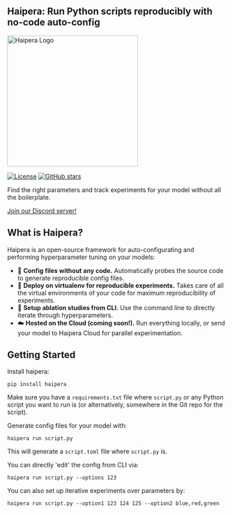 ## Haipera: Run Python scripts reproducibly with no-code auto-config

<img src="haipera_logo.jpg" alt="Haipera Logo" width="300"/>

[![License](https://img.shields.io/github/license/haipera/haipera)](https://github.com/haipera/haipera/blob/main/LICENSE)
[![GitHub stars](https://img.shields.io/github/stars/haipera/haipera)](https://github.com/haipera/haipera/stargazers)

Find the right parameters and track experiments for your model without all the boilerplate.

[Join our Discord server!](https://discord.gg/UtHcwJzW)


## What is Haipera?

Haipera is an open-source framework for auto-configurating and performing hyperparameter tuning on your models:

- 🦥 **Config files without any code.** Automatically probes the source code to generate reproducible config files.
- 🐳 **Deploy on virtualenv for reproducible experiments.** Takes care of all the virtual environments of your code for maximum reproducibility of experiments.
- 🤖 **Setup ablation studies from CLI.** Use the command line to directly iterate through hyperparameters.
- ☁️ **Hosted on the Cloud (coming soon!).** Run everything locally, or send your model to Haipera Cloud for parallel experimentation.

## Getting Started

Install haipera:

```
pip install haipera
```

Make sure you have a `requirements.txt` file where `script.py` or any Python script you want to run is (or alternatively, somewhere in the Git repo for the script).

Generate config files for your model with:

```
haipera run script.py
```

This will generate a `script.toml` file where `script.py` is. 

You can directly 'edit' the config from CLI via:

```
haipera run script.py --options 123
```

You can also set up iterative experiments over parameters by:

```
haipera run script.py --option1 123 124 125 --option2 blue,red,green
```
